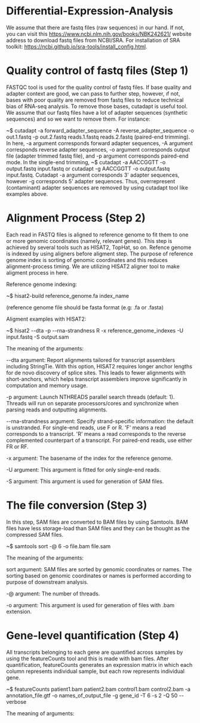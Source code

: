# Differential-Expression-Analysis

We assume that there are fastq files (raw sequences) in our hand. If not, you can visit this https://www.ncbi.nlm.nih.gov/books/NBK242621/ website address to download fastq files from NCBI/SRA. For installation of SRA toolkit: https://ncbi.github.io/sra-tools/install_config.html.

# Quality control of fastq files (Step 1)

FASTQC tool is used for the quality control of fastq files. If base quality and adapter context are good, we can pass to further step, however, ıf not, bases with poor quality are removed from fastq files to reduce technical bias of RNA-seq analysis. To remove those bases, cutadapt is useful tool. We assume that our fastq files have a lot of adapter sequences (synthetic sequences) and so we want to remove them. For instance:

~$ cutadapt -a forward_adapter_sequence -A reverse_adapter_sequence -o out.1.fastq -p out.2.fastq reads.1.fastq reads.2.fastq (paired-end trimming). In here, -a argument corresponds forward adapter sequences, -A argument corresponds reverse adapter sequences, -o argument corresponds output file (adapter trimmed fastq file), and -p argument corresponds paired-end mode. 
In the single-end trimming, ~$ cutadapt -a AACCGGTT -o output.fastq input.fastq or  cutadapt -g AACCGGTT -o output.fastq input.fastq. Cutadapt -a argument corresponds 3' adapter sequences, however -g corresponds 5' adapter sequences. Thus, overrepresent (contaminant) adapter sequences are removed by using cutadapt tool like examples above.

# Alignment Process (Step 2)

Each read in FASTQ files is aligned to reference genome to fit them to one or more genomic coordinates (namely, relevant genes). This step is achieved by several tools such as HISAT2, TopHat, so on. Refence genome is indexed by using aligners before aligment step. The purpose of reference genome index is sorting of genomic coordinates and this reduces alignment-process timing. We are utilizing HISAT2 aligner tool to make aligment process in here.

Reference genome indexing:

~$ hisat2-build reference_genome.fa index_name

(reference genome file should be fasta format (e.g: .fa or .fasta)

Aligment examples with HISAT2:

~$ hisat2 --dta -p --rna-strandness R -x reference_genome_indexes -U input.fastq -S output.sam 

The meaning of the arguments:

--dta argument: Report alignments tailored for transcript assemblers including StringTie. With this option, HISAT2 requires longer anchor lengths for de novo discovery of splice sites. This leads to fewer alignments with short-anchors, which helps transcript assemblers improve significantly in computation and memory usage.

-p argument: Launch NTHREADS parallel search threads (default: 1). Threads will run on separate processors/cores and synchronize when parsing reads and outputting alignments.

--rna-strandness argument: Specify strand-specific information: the default is unstranded. For single-end reads, use F or R. 'F' means a read corresponds to a transcript. 'R' means a read corresponds to the reverse complemented counterpart of a transcript. For paired-end reads, use either FR or RF.

-x argument: The basename of the index for the reference genome.

-U argument: This argument is fitted for only single-end reads.

-S argument: This argument is used for generation of SAM files.

# The file conversion (Step 3)

In this step, SAM files are converted to BAM files by using Samtools. BAM files have less storage-load than SAM files and they can be thought as the compressed SAM files.

~$ samtools sort -@ 6 -o file.bam file.sam

The meaning of the arguments:

sort argument: SAM files are sorted by genomic coordinates or names. The sorting based on genomic coordinates or names is performed according to purpose of downstream analysis. 

-@ argument: The number of threads.

-o argument: This argument is used for generation of files with .bam extension.

# Gene-level quantification (Step 4)

All transcripts belonging to each gene are quantified across samples by using the featureCounts tool and this is made with bam files. After quantification, featureCounts generates an expression matrix in which each column represents individual sample, but each row represents individual gene.

~$ featureCounts patient1.bam patient2.bam control1.bam control2.bam -a annotation_file.gtf -o names_of_output_file -g gene_id -T 6 -s 2 -Q 50 --verbose

The meaning of arguments:




















